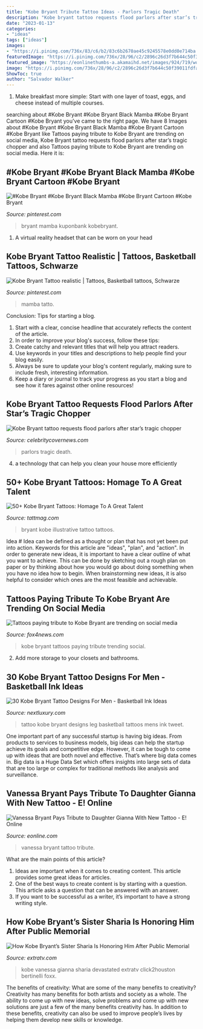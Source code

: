 ```yaml
---
title: "Kobe Bryant Tribute Tattoo Ideas - Parlors Tragic Death"
description: "Kobe bryant tattoo requests flood parlors after star’s tragic chopper"
date: "2023-01-13"
categories:
- "ideas"
tags: ["ideas"]
images:
- "https://i.pinimg.com/736x/83/c6/b2/83c6b2670ae45c9245578e0dd0e714ba.jpg"
featuredImage: "https://i.pinimg.com/736x/28/96/c2/2896c26d3f7b644c50f39011fdfae5da.jpg"
featured_image: "https://eonlinethumbs-a.akamaihd.net/images/924/719/wochit_20210324_vanessa_321459_560x315_1877317187710.jpg?fit=around|1080:1080&amp;output-quality=90&amp;crop=1080:1080;center,top"
image: "https://i.pinimg.com/736x/28/96/c2/2896c26d3f7b644c50f39011fdfae5da.jpg"
ShowToc: true
author: "Salvador Walker"
---
```



1. Make breakfast more simple: Start with one layer of toast, eggs, and cheese instead of multiple courses. 

	

		
searching about #Kobe Bryant #Kobe Bryant Black Mamba #Kobe Bryant Cartoon #Kobe Bryant you've came to the right page. We have 8 Images about #Kobe Bryant #Kobe Bryant Black Mamba #Kobe Bryant Cartoon #Kobe Bryant like Tattoos paying tribute to Kobe Bryant are trending on social media, Kobe Bryant tattoo requests flood parlors after star’s tragic chopper and also Tattoos paying tribute to Kobe Bryant are trending on social media. Here it is:
		
    
## #Kobe Bryant #Kobe Bryant Black Mamba #Kobe Bryant Cartoon #Kobe Bryant

<img loading=lazy src="https://i.pinimg.com/736x/83/c6/b2/83c6b2670ae45c9245578e0dd0e714ba.jpg" onerror="this.onerror=null;this.src='https://tse3.mm.bing.net/th?id=OIP.D5CxY7Gcor0nz2J0Gv3iRwHaH8&amp;pid=15.1';" alt="#Kobe Bryant #Kobe Bryant Black Mamba #Kobe Bryant Cartoon #Kobe Bryant">

_Source: pinterest.com_

>bryant mamba kuponbank kobebryant. 

	

1. A virtual reality headset that can be worn on your head

    
## Kobe Bryant Tattoo Realistic | Tattoos, Basketball Tattoos, Schwarze

<img loading=lazy src="https://i.pinimg.com/736x/28/96/c2/2896c26d3f7b644c50f39011fdfae5da.jpg" onerror="this.onerror=null;this.src='https://tse3.mm.bing.net/th?id=OIP.uRhesD-Q23fQKah--TX4vAHaJ3&amp;pid=15.1';" alt="Kobe Bryant Tattoo realistic | Tattoos, Basketball tattoos, Schwarze">

_Source: pinterest.com_

>mamba tatto. 

	

Conclusion: Tips for starting a blog.
1. Start with a clear, concise headline that accurately reflects the content of the article.
2. In order to improve your blog's success, follow these tips: 
3. Create catchy and relevant titles that will help you attract readers. 
4. Use keywords in your titles and descriptions to help people find your blog easily. 
5. Always be sure to update your blog's content regularly, making sure to include fresh, interesting information. 
6. Keep a diary or journal to track your progress as you start a blog and see how it fares against other online resources!

    
## Kobe Bryant Tattoo Requests Flood Parlors After Star’s Tragic Chopper

<img loading=lazy src="https://www.the-sun.com/wp-content/uploads/sites/6/2020/02/NINTCHDBPICT000561549218.jpg" onerror="this.onerror=null;this.src='https://tse3.mm.bing.net/th?id=OIP.XLUP9hbWM-0e5Z7SW4HimAHaJQ&amp;pid=15.1';" alt="Kobe Bryant tattoo requests flood parlors after star’s tragic chopper">

_Source: celebritycovernews.com_

>parlors tragic death. 

	

4. a technology that can help you clean your house more efficiently

    
## 50+ Kobe Bryant Tattoos: Homage To A Great Talent

<img loading=lazy src="https://tattmag.com/wp-content/uploads/2020/10/Illustrative-Kobe-Bryant-Tattoo-4.jpg" onerror="this.onerror=null;this.src='https://tse4.mm.bing.net/th?id=OIP.GQHpAEqp_JQu2yP6IabmlgAAAA&amp;pid=15.1';" alt="50+ Kobe Bryant Tattoos: Homage To A Great Talent">

_Source: tattmag.com_

>bryant kobe illustrative tattoo tattoos. 

	

Idea #
Idea can be defined as a thought or plan that has not yet been put into action. Keywords for this article are "ideas", "plan", and "action". In order to generate new ideas, it is important to have a clear outline of what you want to achieve. This can be done by sketching out a rough plan on paper or by thinking about how you would go about doing something when you have no idea how to begin. When brainstorming new ideas, it is also helpful to consider which ones are the most feasible and achievable.

    
## Tattoos Paying Tribute To Kobe Bryant Are Trending On Social Media

<img loading=lazy src="https://images.foxtv.com/static.fox4news.com/www.fox4news.com/content/uploads/2020/02/1280/720/vlcsnap-2020-02-01-14h02m25s250.jpg?ve=1&amp;tl=1" onerror="this.onerror=null;this.src='https://tse3.mm.bing.net/th?id=OIP.QbJLu2e5INLvHWB2VR0UygHaEK&amp;pid=15.1';" alt="Tattoos paying tribute to Kobe Bryant are trending on social media">

_Source: fox4news.com_

>kobe bryant tattoos paying tribute trending social. 

	

2. Add more storage to your closets and bathrooms.

    
## 30 Kobe Bryant Tattoo Designs For Men - Basketball Ink Ideas

<img loading=lazy src="http://nextluxury.com/wp-content/uploads/mens-leg-3d-kobe-bryant-tattoo-design-ideas.jpg" onerror="this.onerror=null;this.src='https://tse1.mm.bing.net/th?id=OIP.NoUhehr99bWo5LqYqNrUVwHaHa&amp;pid=15.1';" alt="30 Kobe Bryant Tattoo Designs For Men - Basketball Ink Ideas">

_Source: nextluxury.com_

>tattoo kobe bryant designs leg basketball tattoos mens ink tweet. 

	

One important part of any successful startup is having big ideas. From products to services to business models, big ideas can help the startup achieve its goals and competitive edge. However, it can be tough to come up with ideas that are both novel and effective. That’s where big data comes in. Big data is a Huge Data Set which offers insights into large sets of data that are too large or complex for traditional methods like analysis and surveillance.

    
## Vanessa Bryant Pays Tribute To Daughter Gianna With New Tattoo - E! Online

<img loading=lazy src="https://eonlinethumbs-a.akamaihd.net/images/924/719/wochit_20210324_vanessa_321459_560x315_1877317187710.jpg?fit=around|1080:1080&amp;output-quality=90&amp;crop=1080:1080;center,top" onerror="this.onerror=null;this.src='https://tse2.mm.bing.net/th?id=OIP.W0pQpqfL4bNwfH8n_86DLwHaHa&amp;pid=15.1';" alt="Vanessa Bryant Pays Tribute to Daughter Gianna With New Tattoo - E! Online">

_Source: eonline.com_

>vanessa bryant tattoo tribute. 

	

What are the main points of this article?
1. Ideas are important when it comes to creating content. This article provides some great ideas for articles.
2. One of the best ways to create content is by starting with a question. This article asks a question that can be answered with an answer.
3. If you want to be successful as a writer, it’s important to have a strong writing style.

    
## How Kobe Bryant’s Sister Sharia Is Honoring Him After Public Memorial

<img loading=lazy src="https://extra-images.akamaized.net/image/3f/16by9/2020/02/01/3f4cf44b33235f908a17822216428406_xl.jpg" onerror="this.onerror=null;this.src='https://tse1.mm.bing.net/th?id=OIP.STOrqV4pcSK7k1W7mpGJnQHaEK&amp;pid=15.1';" alt="How Kobe Bryant’s Sister Sharia Is Honoring Him After Public Memorial">

_Source: extratv.com_

>kobe vanessa gianna sharia devastated extratv click2houston bertinelli foxx. 

	

The benefits of creativity: What are some of the many benefits to creativity?
Creativity has many benefits for both artists and society as a whole. The ability to come up with new ideas, solve problems and come up with new solutions are just a few of the many benefits creativity has. In addition to these benefits, creativity can also be used to improve people’s lives by helping them develop new skills or knowledge.

